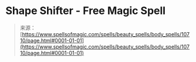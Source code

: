 <!--yml

category: 未分类

date: 2024-06-12 18:47:30

-->

# Shape Shifter - Free Magic Spell

> 来源：[https://www.spellsofmagic.com/spells/beauty_spells/body_spells/10710/page.html#0001-01-01](https://www.spellsofmagic.com/spells/beauty_spells/body_spells/10710/page.html#0001-01-01)
